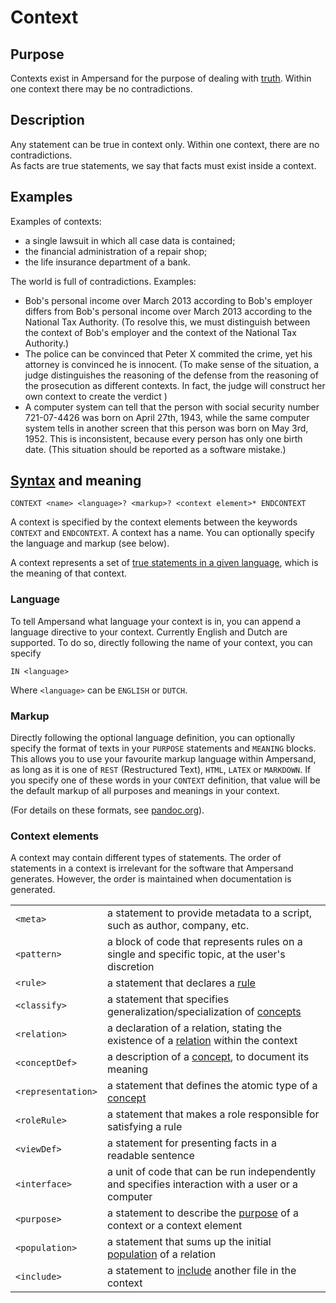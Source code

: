 # Context

## Purpose

Contexts exist in Ampersand for the purpose of dealing with [truth](truth.md). Within one context there may be no contradictions.

## Description

Any statement can be true in context only. Within one context, there are no contradictions.  
As facts are true statements, we say that facts must exist inside a context.

## Examples

Examples of contexts:

- a single lawsuit in which all case data is contained;
- the financial administration of a repair shop;
- the life insurance department of a bank.

The world is full of contradictions. Examples:

- Bob's personal income over March 2013 according to Bob's employer differs from Bob's personal income over March 2013 according to the National Tax Authority. \(To resolve this, we must distinguish between the context of Bob's employer and the context of the National Tax Authority.\)
- The police can be convinced that Peter X commited the crime, yet his attorney is convinced he is innocent. \(To make sense of the situation, a judge distinguishes the reasoning of the defense from the reasoning of the prosecution as different contexts. In fact, the judge will construct her own context to create the verdict \)
- A computer system can tell that the person with social security number 721-07-4426 was born on April 27th, 1943, while the same computer system tells in another screen that this person was born on May 3rd, 1952. This is inconsistent, because every person has only one birth date. \(This situation should be reported as a software mistake.\)

## [Syntax](https://github.com/AmpersandTarski/Ampersand/blob/development/src/Ampersand/Input/ADL1/Parser.hs) and meaning

```text
CONTEXT <name> <language>? <markup>? <context element>* ENDCONTEXT
```

A context is specified by the context elements between the keywords `CONTEXT` and `ENDCONTEXT`. A context has a name. You can optionally specify the language and markup \(see below\).

A context represents a set of [true statements in a given language](truth.md), which is the meaning of that context.

### Language

To tell Ampersand what language your context is in, you can append a language directive to your context. Currently English and Dutch are supported. To do so, directly following the name of your context, you can specify

```text
IN <language>
```

Where `<language>` can be `ENGLISH` or `DUTCH`.

### Markup

Directly following the optional language definition, you can optionally specify the format of texts in your `PURPOSE` statements and `MEANING` blocks. This allows you to use your favourite markup language within Ampersand, as long as it is one of `REST` \(Restructured Text\), `HTML`, `LATEX` or `MARKDOWN`. If you specify one of these words in your `CONTEXT` definition, that value will be the default markup of all purposes and meanings in your context.

\(For details on these formats, see [pandoc.org](http://pandoc.org/)\).

### Context elements

A context may contain different types of statements. The order of statements in a context is irrelevant for the software that Ampersand generates. However, the order is maintained when documentation is generated.

|                    |                                                                                                                         |
| :----------------- | :---------------------------------------------------------------------------------------------------------------------- |
| `<meta>`           | a statement to provide metadata to a script, such as author, company, etc.                                              |
| `<pattern>`        | a block of code that represents rules on a single and specific topic, at the user's discretion                          |
| `<rule>`           | a statement that declares a [rule](./syntax-of-ampersand#the-rule-statement)                                                        |
| `<classify>`       | a statement that specifies generalization/specialization of [concepts](./syntax-of-ampersand#the-concept-statement)                 |
| `<relation>`       | a declaration of a relation, stating the existence of a [relation](./syntax-of-ampersand#the-relation-statement) within the context |
| `<conceptDef>`     | a description of a [concept](./syntax-of-ampersand#the-concept-statement), to document its meaning                                  |
| `<representation>` | a statement that defines the atomic type of a [concept](./syntax-of-ampersand#the-concept-statement)                                |
| `<roleRule>`       | a statement that makes a role responsible for satisfying a rule                                                         |
| `<viewDef>`        | a statement for presenting facts in a readable sentence                                                                 |
| `<interface>`      | a unit of code that can be run independently and specifies interaction with a user or a computer                        |
| `<purpose>`        | a statement to describe the [purpose](./syntax-of-ampersand#the-purpose-statement) of a context or a context element                |
| `<population>`     | a statement that sums up the initial [population](./syntax-of-ampersand#the-population-statement) of a relation                     |
| `<include>`        | a statement to [include](./syntax-of-ampersand#the-include-statement) another file in the context                                   |
